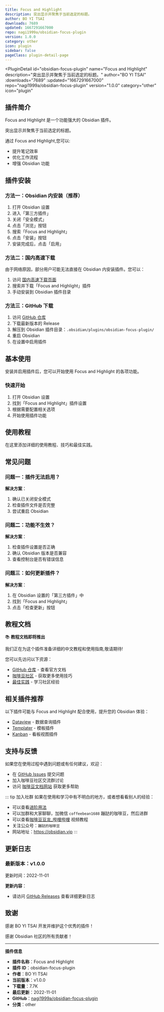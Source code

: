 ```yaml
---
title: Focus and Highlight
description: 突出显示并聚焦于当前选定的标题。
author: BO YI TSAI
downloads: 7689
updated: 1667291667000
repo: nagi1999a/obsidian-focus-plugin
version: 1.0.0
category: other
icon: plugin
sidebar: false
pageClass: plugin-detail-page
---
```


<PluginDetail
  id="obsidian-focus-plugin"
  name="Focus and Highlight"
  description="突出显示并聚焦于当前选定的标题。"
  author="BO YI TSAI"
  :downloads="7689"
  :updated="1667291667000"
  repo="nagi1999a/obsidian-focus-plugin"
  version="1.0.0"
  category="other"
  icon="plugin"
>

<!-- AUTO_GENERATED_START -->
## 插件简介

Focus and Highlight 是一个功能强大的 Obsidian 插件。

突出显示并聚焦于当前选定的标题。

通过 Focus and Highlight,您可以:

- 提升笔记效率
- 优化工作流程
- 增强 Obsidian 功能

<!-- AUTO_GENERATED_END -->

<!-- AUTO_GENERATED_START -->
## 插件安装

### 方法一：Obsidian 内安装（推荐）

1. 打开 Obsidian 设置
2. 进入「第三方插件」
3. 关闭「安全模式」
4. 点击「浏览」按钮
5. 搜索「Focus and Highlight」
6. 点击「安装」按钮
7. 安装完成后，点击「启用」

### 方法二：国内高速下载

由于网络原因，部分用户可能无法直接在 Obsidian 内安装插件。您可以：

1. 访问 [国内高速下载页面](/zh/documentation/obsidian-plugins-download.html)
2. 搜索并下载「Focus and Highlight」插件
3. 手动安装到 Obsidian 插件目录

### 方法三：GitHub 下载

1. 访问 [GitHub 仓库](https://github.com/nagi1999a/obsidian-focus-plugin)
2. 下载最新版本的 Release
3. 解压到 Obsidian 插件目录：`.obsidian/plugins/obsidian-focus-plugin/`
4. 重启 Obsidian
5. 在设置中启用插件

## 基本使用

安装并启用插件后，您可以开始使用 Focus and Highlight 的各项功能。

### 快速开始

1. 打开 Obsidian 设置
2. 找到「Focus and Highlight」插件设置
3. 根据需要配置相关选项
4. 开始使用插件功能

<!-- AUTO_GENERATED_END -->

<!-- CUSTOM_CONTENT_START:tutorial -->
## 使用教程

在这里添加详细的使用教程、技巧和最佳实践。

<!-- CUSTOM_CONTENT_END:tutorial -->

<!-- SHARED_CONTENT_START -->
## 常见问题

### 问题一：插件无法启用？

**解决方案**：
1. 确认已关闭安全模式
2. 检查插件文件是否完整
3. 尝试重启 Obsidian

### 问题二：功能不生效？

**解决方案**：
1. 检查插件设置是否正确
2. 确认 Obsidian 版本是否兼容
3. 查看控制台是否有错误信息

### 问题三：如何更新插件？

**解决方案**：
1. 在 Obsidian 设置的「第三方插件」中
2. 找到「Focus and Highlight」
3. 点击「检查更新」按钮

## 教程文档

📚 **教程文档即将推出**

我们正在为这个插件准备详细的中文教程和使用指南,敬请期待!

您可以先访问以下资源：
- [GitHub 仓库](https://github.com/nagi1999a/obsidian-focus-plugin) - 查看官方文档
- [咖啡豆社区](/zh/bases/) - 获取更多使用技巧
- [最佳实践](/zh/best-practices/) - 学习社区经验

## 相关插件推荐

以下插件可能与 Focus and Highlight 配合使用，提升您的 Obsidian 体验：

- [Dataview](/zh/plugins/dataview.html) - 数据查询插件
- [Templater](/zh/plugins/templater-obsidian.html) - 模板插件
- [Kanban](/zh/plugins/obsidian-kanban.html) - 看板视图插件

## 支持与反馈

如果您在使用过程中遇到问题或有任何建议，欢迎：

- 在 [GitHub Issues](https://github.com/nagi1999a/obsidian-focus-plugin/issues) 提交问题
- 加入咖啡豆社区交流群讨论
- 访问 [咖啡豆文档网站](https://obsidian.vip) 获取更多帮助

::: tip 加入社群
如果在使用和学习中有不明白的地方，或者想看看别人的经验：
- 可以查看[进阶用法](/zh/advanced)
- 可以加群和大家聊聊，加微信 `coffeebean1688` 蹦跶的咖啡豆，然后进群
- 可以查看[咖啡豆豆龙_哔哩哔哩](https://space.bilibili.com/618777356) 视频教程
- 关注公众号：`蹦跶的咖啡豆`
- 网站地址：https://obsidian.vip
:::
<!-- SHARED_CONTENT_END -->

<!-- AUTO_GENERATED_START -->
## 更新日志

### 最新版本：v1.0.0

更新时间：2022-11-01

**更新内容**：
- 请访问 [GitHub Releases](https://github.com/nagi1999a/obsidian-focus-plugin/releases) 查看详细更新日志

## 致谢

感谢 BO YI TSAI 开发并维护这个优秀的插件！

感谢 Obsidian 社区的所有贡献者！

---

**插件信息**
- **插件名称**：Focus and Highlight
- **插件 ID**：obsidian-focus-plugin
- **作者**：BO YI TSAI
- **当前版本**：v1.0.0
- **下载量**：7.7K
- **最后更新**：2022-11-01
- **GitHub**：[nagi1999a/obsidian-focus-plugin](https://github.com/nagi1999a/obsidian-focus-plugin)
- **分类**：other
<!-- AUTO_GENERATED_END -->

</PluginDetail>

